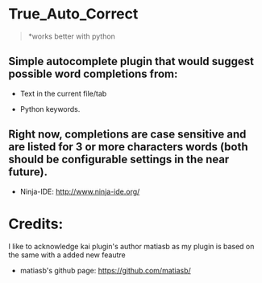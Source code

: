 # True_Auto_Correct

>*works better with python

Simple autocomplete plugin that would suggest possible word completions from:
----------------------------------------------------------------------------
 
 * Text in the current file/tab
 
 * Python keywords.


Right now, completions are case sensitive and are listed for 3 or more characters words (both should be configurable settings in the near future).
-------------------------------------------------------------------------------------------------------------------------------
 * Ninja-IDE: http://www.ninja-ide.org/

Credits:
========
I like to acknowledge kai plugin's author matiasb as my plugin is based on the same with a added new feautre
  * matiasb's github page: https://github.com/matiasb/
